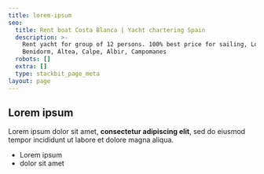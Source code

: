 ```yaml
---
title: lorem-ipsum
seo:
  title: Rent boat Costa Blanca | Yacht chartering Spain
  description: >-
    Rent yacht for group of 12 persons. 100% best price for sailing, Located in
    Benidorm, Altea, Calpe, Albir, Campomanes
  robots: []
  extra: []
  type: stackbit_page_meta
layout: page
---
```

## Lorem ipsum

Lorem ipsum dolor sit amet, **consectetur adipiscing elit**, sed do eiusmod tempor incididunt ut labore et dolore magna aliqua.

- Lorem ipsum
- dolor sit amet